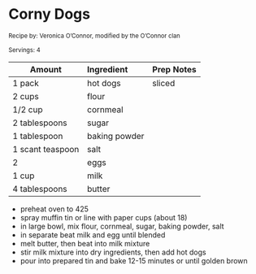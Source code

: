 # Corny Dogs

<small>Recipe by: Veronica O’Connor, modified by the O’Connor clan</small>

<small>Servings: 4</small>

| Amount           | Ingredient    | Prep Notes |
| ---------------- | :------------ | :--------- |
| 1 pack           | hot dogs      | sliced     |
| 2 cups           | flour         |            |
| 1/2 cup          | cornmeal      |            |
| 2 tablespoons    | sugar         |            |
| 1 tablespoon     | baking powder |            |
| 1 scant teaspoon | salt          |            |
| 2                | eggs          |            |
| 1 cup            | milk          |            |
| 4 tablespoons    | butter        |            |

- preheat oven to 425
- spray muffin tin or line with paper cups (about 18)
- in large bowl, mix flour, cornmeal, sugar, baking powder, salt
- in separate beat milk and egg until blended
- melt butter, then beat into milk mixture
- stir milk mixture into dry ingredients, then add hot dogs
- pour into prepared tin and bake 12-15 minutes or until golden brown
